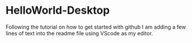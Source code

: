 # HelloWorld-Desktop

Following the tutorial on how to get started with github
I am adding a few lines of text into the readme file using VScode as my editor.
